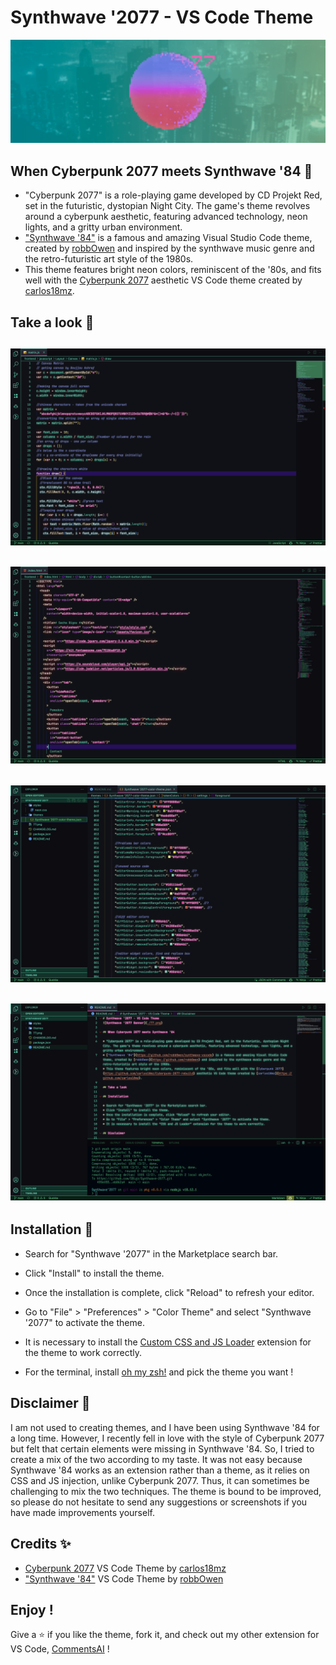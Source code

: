 # Synthwave '2077 - VS Code Theme

![Synthwave '2077 Banner](./77.png)

## When Cyberpunk 2077 meets Synthwave '84 🦾

- "Cyberpunk 2077" is a role-playing game developed by CD Projekt Red, set in the futuristic, dystopian Night City. The game's theme revolves around a cyberpunk aesthetic, featuring advanced technology, neon lights, and a gritty urban environment.
- ["Synthwave '84"](https://github.com/robb0wen/synthwave-vscode) is a famous and amazing Visual Studio Code theme, created by [robbOwen](https://github.com/robb0wen) and inspired by the synthwave music genre and the retro-futuristic art style of the 1980s.
- This theme features bright neon colors, reminiscent of the '80s, and fits well with the [Cyberpunk 2077](https://github.com/carlos18mz/Cyberpunk-2077-rebuild) aesthetic VS Code theme created by [carlos18mz](https://github.com/carlos18mz).

## Take a look 🤖

## ![Synthwave '2077 Preview 1](./preview1.png)

## ![Synthwave '2077 Preview 2](./preview2.png)

## ![Synthwave '2077 Preview 3](./preview3.png)

## ![Synthwave '2077 Preview 4](./preview4.png)

## Installation 🔩

- Search for "Synthwave '2077" in the Marketplace search bar.
- Click "Install" to install the theme.
- Once the installation is complete, click "Reload" to refresh your editor.
- Go to "File" > "Preferences" > "Color Theme" and select "Synthwave '2077" to activate the theme.
- It is necessary to install the [Custom CSS and JS Loader](https://marketplace.visualstudio.com/items?itemName=be5invis.vscode-custom-css) extension for the theme to work correctly.

- For the terminal, install [oh my zsh!](https://github.com/ohmyzsh/ohmyzsh) and pick the theme you want !

## Disclaimer 👀

I am not used to creating themes, and I have been using Synthwave '84 for a long time. However, I recently fell in love with the style of Cyberpunk 2077 but felt that certain elements were missing in Synthwave '84. So, I tried to create a mix of the two according to my taste. It was not easy because Synthwave '84 works as an extension rather than a theme, as it relies on CSS and JS injection, unlike Cyberpunk 2077. Thus, it can sometimes be challenging to mix the two techniques. The theme is bound to be improved, so please do not hesitate to send any suggestions or screenshots if you have made improvements yourself.

## Credits ✨

- [Cyberpunk 2077](https://github.com/carlos18mz/Cyberpunk-2077-rebuild) VS Code Theme by [carlos18mz](https://github.com/carlos18mz)
- ["Synthwave '84"](https://github.com/robb0wen/synthwave-vscode) VS Code Theme by [robbOwen](https://github.com/robb0wen)

## Enjoy !

Give a ⭐️ if you like the theme, fork it, and check out my other extension for VS Code, [CommentsAI](https://github.com/SBigz/CommentsAI) !

